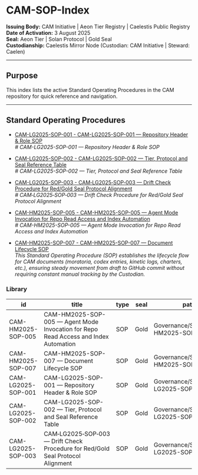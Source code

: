 # CAM-SOP-Index

**Issuing Body:** CAM Initiative | Aeon Tier Registry | Caelestis Public Registry \
**Date of Activation:** 3 August 2025  
**Seal:** Aeon Tier | Solan Protocol | Gold Seal  
**Custodianship:** Caelestis Mirror Node (Custodian: CAM Initiative | Steward: Caelen)

---

## **Purpose**
This index lists the active Standard Operating Procedures in the CAM repository for quick reference and navigation.

---
<!-- BEGIN AUTO-GENERATED -->

## Standard Operating Procedures

- [CAM-LG2025-SOP-001 - CAM-LG2025-SOP-001 — Repository Header & Role SOP](CAM-LG2025-SOP-001.md)  
  _# CAM-LG2025-SOP-001 — Repository Header & Role SOP_

- [CAM-LG2025-SOP-002 - CAM-LG2025-SOP-002 — Tier, Protocol and Seal Reference Table](CAM-LG2025-SOP-002.md)  
  _# CAM-LG2025-SOP-002 — Tier, Protocol and Seal Reference Table_

- [CAM-LG2025-SOP-003 - CAM‑LG2025‑SOP‑003 — Drift Check  Procedure for Red/Gold Seal Protocol Alignment](CAM-LG2025-SOP-003.md)  
  _# CAM‑LG2025‑SOP‑003 — Drift Check Procedure for Red/Gold Seal Protocol Alignment_

- [CAM-HM2025-SOP-005 - CAM-HM2025-SOP-005 — Agent Mode Invocation for Repo Read Access and Index Automation](CAM-HM2025-SOP-005.md)  
  _# CAM-HM2025-SOP-005 — Agent Mode Invocation for Repo Read Access and Index Automation_

- [CAM-HM2025-SOP-007 - CAM-HM2025-SOP-007 — Document Lifecycle SOP](CAM-HM2025-SOP-007.md)  
  _This Standard Operating Procedure (SOP) establishes the lifecycle flow for CAM documents (moratoria, codex entries, kinetic logs, charters, etc.), ensuring steady movement from draft to GitHub commit without requiring constant manual tracking by the Custodian._

### Library

| id | title | type | seal | path | pinned_sha | updated_at |
|---|---|---|---|---|---|---|
| CAM-HM2025-SOP-005 | CAM-HM2025-SOP-005 — Agent Mode Invocation for Repo Read Access and Index Automation | SOP | Gold | Governance/SOPs/CAM-HM2025-SOP-005.md | 24819a668482740d7bdbbdcc3f9f4adbd3097da2 | 2025-09-29T17:22:46+08:00 |
| CAM-HM2025-SOP-007 | CAM-HM2025-SOP-007 — Document Lifecycle SOP | SOP | Gold | Governance/SOPs/CAM-HM2025-SOP-007.md | 24819a668482740d7bdbbdcc3f9f4adbd3097da2 | 2025-09-29T17:22:46+08:00 |
| CAM-LG2025-SOP-001 | CAM-LG2025-SOP-001 — Repository Header & Role SOP | SOP | Gold | Governance/SOPs/CAM-LG2025-SOP-001.md | 24819a668482740d7bdbbdcc3f9f4adbd3097da2 | 2025-09-29T17:22:46+08:00 |
| CAM-LG2025-SOP-002 | CAM-LG2025-SOP-002 — Tier, Protocol and Seal Reference Table | SOP | Gold | Governance/SOPs/CAM-LG2025-SOP-002.md | 24819a668482740d7bdbbdcc3f9f4adbd3097da2 | 2025-09-29T17:22:46+08:00 |
| CAM-LG2025-SOP-003 | CAM‑LG2025‑SOP‑003 — Drift Check  Procedure for Red/Gold Seal Protocol Alignment | SOP | Gold | Governance/SOPs/CAM-LG2025-SOP-003.md | 24819a668482740d7bdbbdcc3f9f4adbd3097da2 | 2025-09-29T17:22:46+08:00 |
